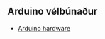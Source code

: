 ## Arduino vélbúnaður

- [Arduino hardware](https://learn.adafruit.com/ladyadas-learn-arduino-lesson-number-0)
